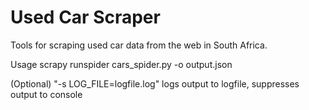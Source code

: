 # Used Car Scraper

Tools for scraping used car data from the web in South Africa.

Usage 
	scrapy runspider cars_spider.py -o output.json

(Optional)
"-s LOG_FILE=logfile.log" logs output to logfile, suppresses output to console
